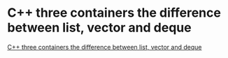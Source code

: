 # C++ three containers the difference between list, vector and deque
[C++ three containers the difference between list, vector and deque](https://aiwithcloud.com/2022/09/19/c_three_containers_the_difference_between_list_vector_and_deque/)